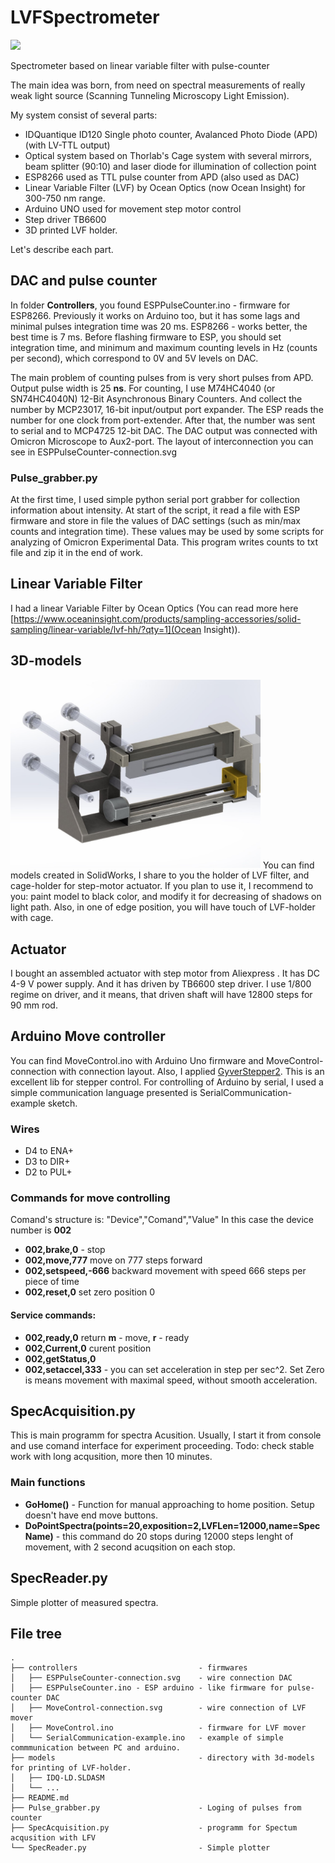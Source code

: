 # LVFSpectrometer
[<img src="https://images2.imgbox.com/a9/fb/PXq0IYTD_o.jpg" width="400">
](https://www.youtube.com/watch?v=VhedL_mU17M)




 Spectrometer based on linear variable filter with pulse-counter

The main idea was born, from need on spectral measurements of really weak light source (Scanning Tunneling Microscopy Light Emission).


My system consist of several parts:
- IDQuantique ID120 Single photo counter, Avalanced Photo Diode (APD) (with LV-TTL output)
- Optical system based on Thorlab's Cage system with several mirrors, beam splitter (90:10) and laser diode for illumination of collection point
- ESP8266 used as TTL pulse counter from APD (also used as DAC) 
- Linear Variable Filter (LVF) by Ocean Optics (now Ocean Insight) for 300-750 nm range.
- Arduino UNO used for movement step motor control
- Step driver TB6600
- 3D printed LVF holder.


Let's describe each part.
## DAC and pulse counter
In folder **Controllers**, you found ESPPulseCounter.ino - firmware for ESP8266. 
Previously it works on Arduino too, but it has some lags and minimal pulses integration time was 20 ms. ESP8266 - works better, the best time is 7 ms.
Before flashing firmware to ESP, you should set integration time, and minimum and maximum counting levels in Hz (counts per second), which correspond to 0V and 5V levels on DAC.

The main problem of counting pulses from is very short pulses from APD. Output pulse width is 25 **ns**. 
For counting, I use M74HC4040 (or SN74HC4040N) 12-Bit Asynchronous Binary Counters. And collect the number by MCP23017, 16-bit input/output port expander.  The ESP reads the number for one clock from port-extender. After that, the number was sent to serial and to MCP4725 12-bit DAC.
The DAC output was connected with Omicron Microscope to Aux2-port.
The layout of interconnection you can see in ESPPulseCounter-connection.svg

### Pulse_grabber.py
At the first time, I used simple python serial port grabber for collection information about intensity. At start of the script, it read a file with ESP firmware and store in file the values of DAC settings (such as min/max counts and integration time). These values may be used by some scripts for analyzing of Omicron Experimental Data.
This program writes counts to txt file and zip it in the end of work.

## Linear Variable Filter
I had a linear Variable Filter by Ocean Optics (You can read more here [https://www.oceaninsight.com/products/sampling-accessories/solid-sampling/linear-variable/lvf-hh/?qty=1](Ocean Insight)). 

## 3D-models
<img src="https://raw.githubusercontent.com/binSmile/LVFSpectrometer/main/models/images/LVF%20mover%20and%20holder.jpg" alt="drawing" width="400"/>
You can find models created in SolidWorks, I share to you the holder of LVF filter, and cage-holder for step-motor actuator.
If you plan to use it,  I recommend to you: paint model to black color,  and modify it for decreasing of shadows on light path. Also, in one of edge position, you will have touch of LVF-holder  with cage.

## Actuator
I bought  an assembled actuator with step motor from Aliexpress . It has DC 4-9 V  power supply. And it has driven by TB6600 step driver. I use 1/800 regime on driver, and it means, that driven shaft will have 12800 steps for 90 mm rod. 

## Arduino Move controller
You can find MoveControl.ino with Arduino Uno firmware and MoveControl-connection with connection layout. Also, I applied [GyverStepper2](https://alexgyver.ru/gyverstepper/). This is an excellent lib for stepper control.
For controlling of Arduino by serial, I used a simple communication  language presented is SerialCommunication-example sketch.

### Wires
- D4 to ENA+
- D3 to DIR+
- D2 to PUL+

### Commands for move controlling
Comand's structure is:
"Device","Comand","Value"
In this case the device number is **002**

- **002,brake,0** - stop
- **002,move,777** move on 777 steps forward
- **002,setspeed,-666** backward movement with speed 666 steps per piece of time
- **002,reset,0** set zero position 0

#### Service commands:
- **002,ready,0** return **m** - move, **r** - ready
- **002,Current,0** curent position
- **002,getStatus,0** 
- **002,setaccel,333** - you can set acceleration in step per sec^2. Set Zero is means movement with maximal speed, without smooth acceleration.



## SpecAcquisition.py
This is main programm for spectra Acusition.
Usually, I start it from console and use comand interface for experiment proceeding.
Todo: check stable work with long acqusition, more then 10 minutes.

### Main functions
- **GoHome()** - Function for manual approaching to home position. Setup doesn't have end move buttons.
- **DoPointSpectra(points=20,exposition=2,LVFLen=12000,name=SpecName)** - this command do 20 stops during 12000 steps lenght of movement, with 2 second acuqsition on each stop.

## SpecReader.py
Simple plotter of measured spectra.




## File tree
```
.
├── controllers                           - firmwares
│   ├── ESPPulseCounter-connection.svg    - wire connection DAC
│   ├── ESPPulseCounter.ino - ESP arduino - like firmware for pulse-counter DAC
│   ├── MoveControl-connection.svg        - wire connection of LVF mover
│   ├── MoveControl.ino                   - firmware for LVF mover
│   └── SerialCommunication-example.ino   - example of simple commmunication between PC and arduino.
├── models                                - directory with 3d-models for printing of LVF-holder.
│   ├── IDQ-LD.SLDASM
│   └── ...
├── README.md
├── Pulse_grabber.py                      - Loging of pulses from counter
├── SpecAcquisition.py                    - programm for Spectum acqusition with LFV
└── SpecReader.py                         - Simple plotter
```
